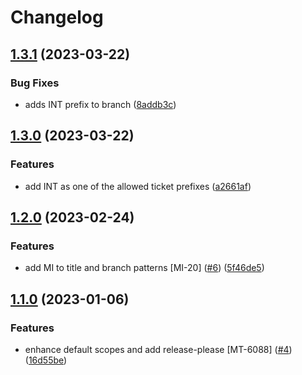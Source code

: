 # Changelog

## [1.3.1](https://github.com/MobieTrain/pr-lint/compare/v1.3.0...v1.3.1) (2023-03-22)


### Bug Fixes

* adds INT prefix to branch ([8addb3c](https://github.com/MobieTrain/pr-lint/commit/8addb3cb130339c91e0e8f893c71d5ba7e4b7da6))

## [1.3.0](https://github.com/MobieTrain/pr-lint/compare/v1.2.0...v1.3.0) (2023-03-22)


### Features

* add INT as one of the allowed ticket prefixes ([a2661af](https://github.com/MobieTrain/pr-lint/commit/a2661af02a9166ec164332c7bda8f11d8a4fecf2))

## [1.2.0](https://github.com/MobieTrain/pr-lint/compare/v1.1.0...v1.2.0) (2023-02-24)


### Features

* add MI to title and branch patterns [MI-20] ([#6](https://github.com/MobieTrain/pr-lint/issues/6)) ([5f46de5](https://github.com/MobieTrain/pr-lint/commit/5f46de589fad23d0e6b9cbbe2e5c214315bf1d0b))

## [1.1.0](https://github.com/MobieTrain/pr-lint/compare/v1.0.1...v1.1.0) (2023-01-06)


### Features

* enhance default scopes and add release-please [MT-6088] ([#4](https://github.com/MobieTrain/pr-lint/issues/4)) ([16d55be](https://github.com/MobieTrain/pr-lint/commit/16d55becf8b31bb116fd058f4550896b34079a5c))
